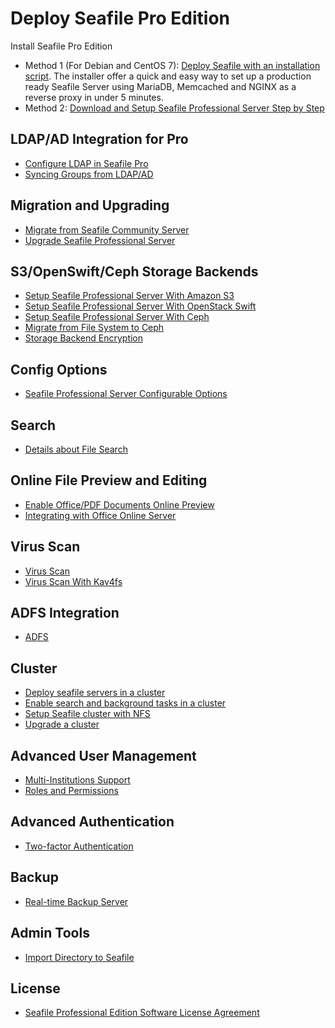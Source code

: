 # Deploy Seafile Pro Edition


Install Seafile Pro Edition

- Method 1 (For Debian and CentOS 7): [Deploy Seafile with an installation script](https://github.com/haiwen/seafile-server-installer#auto-install-seafile-server-ce-and-pro). The installer offer a quick and easy way to set up a production ready Seafile Server using MariaDB, Memcached and NGINX as a reverse proxy in under 5 minutes.
- Method 2:  [Download and Setup Seafile Professional Server Step by Step](download_and_setup_seafile_professional_server.md)

## LDAP/AD Integration for Pro

- [Configure LDAP in Seafile Pro](using_ldap_pro.md)
- [Syncing Groups from LDAP/AD](ldap_group_sync.md)

## Migration and Upgrading

- [Migrate from Seafile Community Server](migrate_from_seafile_community_server.md)
- [Upgrade Seafile Professional Server](upgrading_seafile_professional_server.md)

## S3/OpenSwift/Ceph Storage Backends

- [Setup Seafile Professional Server With Amazon S3](setup_with_mazon_S3.md)
- [Setup Seafile Professional Server With OpenStack Swift](setup_with_swift.md)
- [Setup Seafile Professional Server With Ceph](setup_with_Ceph.md)
- [Migrate from File System to Ceph](migrate_to_ceph.md)
- [Storage Backend Encryption](seaf_encrypt.md)

## Config Options

- [Seafile Professional Server Configurable Options](configurable_options.md)

## Search

- [Details about File Search](details_about_file_search.md)

## Online File Preview and Editing

- [Enable Office/PDF Documents Online Preview](office_documents_preview.md)
- [Integrating with Office Online Server](office_web_app.md)

## Virus Scan

- [Virus Scan](virus_scan.md)
- [Virus Scan With Kav4fs](virus_scan_with_kav4fs.md)

## ADFS Integration

- [ADFS](adfs.md)

## Cluster

- [Deploy seafile servers in a cluster](deploy_in_a_cluster.md)
- [Enable search and background tasks in a cluster](enable_search_and_background_tasks_in_a_cluster.md)
- [Setup Seafile cluster with NFS](setup_seafile_cluster_with_nfs.md)
- [Upgrade a cluster](upgrade_a_cluster.md)

## Advanced User Management

- [Multi-Institutions Support](multi_institutions.md)
- [Roles and Permissions](roles_permissions.md)

## Advanced Authentication

- [Two-factor Authentication](two_factor_authentication.md)

## Backup

- [Real-time Backup Server](real_time_backup.md)

## Admin Tools

- [Import Directory to Seafile](seaf_import.md)

## License

- [Seafile Professional Edition Software License Agreement](seafile_professional_sdition_software_license_agreement.md)
